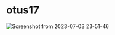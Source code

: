 # otus17
![Screenshot from 2023-07-03 23-51-46](https://github.com/rethen01/otus17/assets/101434046/6c98b559-0d38-4e38-bc9c-8e5dd7650cd0)
